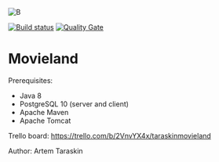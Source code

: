 ![B](https://sonarcloud.io/api/project_badges/quality_gate?project=Metranik_movieland)

[![Build status](https://travis-ci.org/Metranik/movieland.svg?branch=master)](https://travis-ci.org/Metranik/movieland) [![Quality Gate](https://sonarcloud.io/api/project_badges/measure?project=Metranik_movieland&metric=alert_status)](https://sonarcloud.io/dashboard?id=Metranik_movieland)
# Movieland

Prerequisites:
* Java 8
* PostgreSQL 10 (server and client)
* Apache Maven
* Apache Tomcat

Trello board:
https://trello.com/b/2VnvYX4x/taraskinmovieland

Author:
Artem Taraskin
